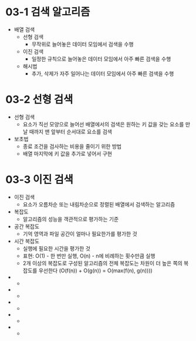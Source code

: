 ﻿# 03-1 검색 알고리즘
* 배열 검색
    + 선형 검색
        + 무작위로 늘어놓은 데이터 모임에서 검색을 수행
    + 이진 검색
        + 일정한 규칙으로 늘어놓은 데이터 모임에서 아주 빠른 검색을 수행
    + 해시법
        + 추가, 삭제가 자주 일어나는 데이터 모임에서 아주 빠른 검색을 수행

# 03-2 선형 검색
* 선형 검색
    + 요소가 직선 모양으로 늘어선 배열에서의 검색은 원하는 키 값을 갖는 요소를 만날 때까지 맨 앞부터 순서대로 요소를 검색
* 보초법
    + 종료 조건을 검사하는 비용을 줄이기 위한 방법
    + 배열 마지막에 키 값을 추가로 넣어서 구현

# 03-3 이진 검색
* 이진 검색
    + 요소가 오름차순 또는 내림차순으로 정렬된 배열에서 검색하는 알고리즘
* 복잡도
    + 알고리즘의 성능을 객관적으로 평가하는 기준
* 공간 복잡도
    + 기억 영역과 파일 공간이 얼마나 필요한가를 평가한 것
* 시간 복잡도
    + 실행에 필요한 시간을 평가한 것
    + 표현: O(1) - 한 번만 실행, O(n) - n에 비례하는 횟수만큼 실행
    + 2개 이상의 복잡도로 구성된 알고리즘의 전체 복잡도는 차원이 더 높은 쪽의 복잡도를 우선한다 (O(f(n)) + O(g(n)) = O(max(f(n), g(n))))
* 
    + 
* 
    + 
* 
    + 
* 
    + 
* 
    + 
